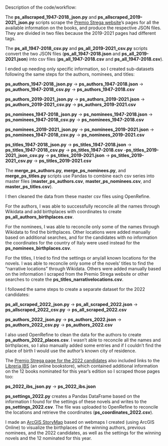 Description of the code/workflow:

The **ps_allscraped_1947-2018_json.py** and **ps_allscraped_2019-2021_json.py** scripts scrape the [Premio Strega website](https://premiostrega.it/PS/elenco-dei-vincitori/)’s pages for all the available information on the books, and produce the respective JSON files. They are divided in two files because the 2019-2021 pages had different tags.

The **ps_all_1947-2018_csv.py** and **ps_all_2019-2021_csv.py** scripts convert the two JSON files (**ps_all_1947-2018.json** and **ps_all_2019-2021.json**) into csv files (**ps_all_1947-2018.csv** and **ps_all_1947-2018.csv**). 

I ended up needing only specific information, so I created sub-datasets following the same steps for the authors, nominees, and titles: 

**ps_authors_1947-2018_json.py** -> **ps_authors_1947-2018.json** -> **ps_authors_1947-2018_csv.py** -> **ps_authors_1947-2018.csv**

**ps_authors_2019-2021_json.py** -> **ps_authors_2019-2021.json** -> **ps_authors_2019-2021_csv.py** -> **ps_authors_2019-2021.csv**

**ps_nominees_1947-2018_json.py** -> **ps_nominees_1947-2018.json** -> **ps_nominees_1947-2018_csv.py** -> **ps_nominees_1947-2018.csv**

**ps_nominees_2019-2021_json.py** -> **ps_nominees_2019-2021.json** -> **ps_nominees_1947-2018_csv.py** -> **ps_nominees_2019-2021.csv**

**ps_titles_1947-2018_json.py** -> **ps_titles_1947-2018.json** -> **ps_titles_1947-2018_csv.py** -> **ps_titles_1947-2018.csv**
-**ps_titles_2019-2021_json_csv.py** -> **ps_titles_2019-2021.json** -> **ps_titles_2019-2021_csv.py** -> **ps_titles_2019-2021.csv**

The **merge_ps_authors.py**, **merge_ps_nominees.py**, and **merge_ps_titles.py** scripts use Pandas to combine each csv series into master files (**master_ps_authors.csv**, **master_ps_nominees.csv**, and **master_ps_titles.csv**). 

I then cleaned the data from these master csv files using OpenRefine. 

For the authors, I was able to successfully reconcile all the names through Wikidata and add birthplaces with coordinates to create **ps_all_authors_birthplaces.csv**. 

For the nominees, I was able to reconcile only some of the names through Wikidata to find the birthplaces. Other locations were added manually based on additional searches, and for the candidates with no information the coordinates for the country of Italy were used instead for the **ps_nominees_birthplaces.csv**. 

For the titles, I tried to find the settings or any/all known locations for the novels. I was able to reconcile only some of the novels’ titles to find the “narrative locations” through Wikidata. Others were added manually based on the information I scraped from the Premio Strega website or other searches to create the **ps_titles_narrativelocations.csv**. 

I followed the same steps to create a separate dataset for the 2022 candidates: 

**ps_all_scraped_2022_json.py** -> **ps_all_scraped_2022.json** -> **ps_allscraped_2022_csv.py** -> **ps_all_scraped_2022.csv**

**ps_authors_2022_json.py** -> **ps_authors_2022.json** -> **ps_authors_2022_csv.py** -> **ps_authors_2022.csv**

I also used OpenRefine to clean the data for the authors to create **ps_authors_2022_places.csv**. I wasn’t able to reconcile all the names and birthplaces, so I also manually added some entries and if I couldn’t find the place of birth I would use the author’s known city of residence.

The [Premio Strega page for the 2022 candidates](https://premiostrega.it/PS/libri/) also included links to the [Libreria IBS](https://www.ibs.it/) (an online bookstore), which contained additional information on the 12 books nominated for this year’s edition so I scraped those pages too: 

**ps_2022_ibs_json.py** -> **ps_2022_ibs.json**

**ps_settings_2022.py** creates a Pandas DataFrame based on the information I found for the settings of these novels and writes to the **ps_settings_2022.csv**. The file was uploaded to OpenRefine to reconcile the locations and retrieve the coordinates (**ps_coordinates_2022.csv**). 

I made an [ArcGIS StoryMap](https://storymaps.arcgis.com/stories/4c64a15ac28947edbe8c46148e4dda68) based on webmaps I created (using ArcGIS Online) to visualize the birthplaces of the winning authors, previous nominees, and the 2022 candidates, as well as the settings for the winning novels and the 12 nominated for this year. 
